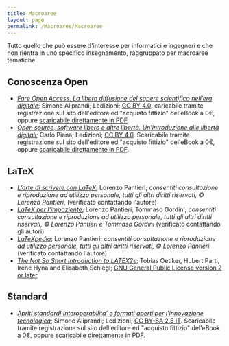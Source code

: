 ```yaml
---
title: Macroaree
layout: page
permalink: /Macroaree/Macroaree
--- 
```

Tutto quello che può essere d'interesse per informatici e ingegneri e che non rientra in uno specifico insegnamento, raggruppato per macroaree tematiche.

## Conoscenza Open
* [_Fare Open Access. La libera diffusione del sapere scientifico nell’era digitale_](https://www.ledizioni.it/prodotto/aliprandi-fare-open-access/); Simone Aliprandi; Ledizioni; [CC BY 4.0](https://creativecommons.org/licenses/by/4.0/). caricabile tramite registrazione sul sito dell'editore ed "acquisto fittizio" del'eBook a 0€, oppure [scaricabile direttamente in PDF](https://www.ledizioni.it/stag/wp-content/uploads/2017/05/Open_access_web.pdf).
* [_Open source, software libero e altre libertà. Un’introduzione alle libertà digitali_](https://www.ledizioni.it/prodotto/c-piana-open-source-software-libero-altre-liberta/); Carlo Piana; Ledizioni; [CC BY 4.0](https://creativecommons.org/licenses/by/4.0/). Scaricabile tramite registrazione sul sito dell'editore ed "acquisto fittizio" del'eBook a 0€, oppure [scaricabile direttamente in PDF](https://www.ledizioni.it/stag/wp-content/uploads/2018/07/Piana_WEB.pdf).

## LaTeX
* [_L’arte di scrivere con LaTeX_](http://www.lorenzopantieri.net/LaTeX_files/ArteLaTeX.pdf); Lorenzo Pantieri; _consentiti consultazione e riproduzione ad utilizzo personale, tutti gli altri diritti riservati, © Lorenzo Pantieri_,  (verificato contattando l'autore)
* [_LaTeX per l’impaziente_](http://www.lorenzopantieri.net/LaTeX_files/LaTeXimpaziente.pdf); Lorenzo Pantieri, Tommaso Gordini; _consentiti consultazione e riproduzione ad utilizzo personale, tutti gli altri diritti riservati, © Lorenzo Pantieri e Tommaso Gordini_ (verificato contattando gli autori)
* [_LaTeXpedia_](http://www.lorenzopantieri.net/LaTeX_files/LaTeXpedia.pdf); Lorenzo Pantieri; _consentiti consultazione e riproduzione ad utilizzo personale, tutti gli altri diritti riservati, © Lorenzo Pantieri_ (verificato contattando l'autore)
* [_The Not So Short Introduction to LATEX2ε_](http://tug.ctan.org/info/lshort/english/lshort.pdf); Tobias Oetiker, Hubert Partl, Irene Hyna and Elisabeth Schlegl; [GNU General Public License version 2 or later](https://www.gnu.org/licenses/old-licenses/gpl-2.0.html)

## Standard
* [_Apriti standard! Interoperabilita’ e formati aperti per l’innovazione tecnologica_](https://www.ledizioni.it/prodotto/simone-aliprandi-apriti-standard-brossura/); Simone Aliprandi; Ledizioni; [CC BY-SA 2.5 IT](https://creativecommons.org/licenses/by-sa/2.5/it/). Scaricabile tramite registrazione sul sito dell'editore ed "acquisto fittizio" del'eBook a 0€, oppure [scaricabile direttamente in PDF](https://www.ledizioni.it/stag/wp-content/uploads/2014/02/9788895994345_content.pdf).

